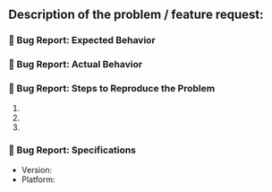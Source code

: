 ## Description of the problem / feature request:



<!-- Remove everything below if this is not a bug report -->
### 🐛 Bug Report: Expected Behavior


### 🐛 Bug Report: Actual Behavior


### 🐛 Bug Report: Steps to Reproduce the Problem

  1.
  2.
  3.

### 🐛 Bug Report: Specifications

- Version:
- Platform:

<!-- END bug report section -->
